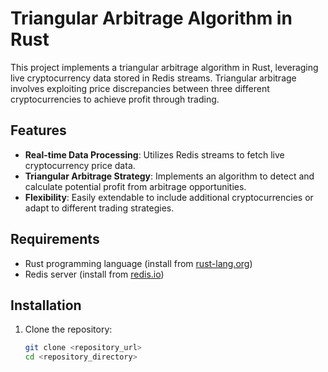 # Triangular Arbitrage Algorithm in Rust

This project implements a triangular arbitrage algorithm in Rust, leveraging live cryptocurrency data stored in Redis streams. Triangular arbitrage involves exploiting price discrepancies between three different cryptocurrencies to achieve profit through trading.

## Features

- **Real-time Data Processing**: Utilizes Redis streams to fetch live cryptocurrency price data.
- **Triangular Arbitrage Strategy**: Implements an algorithm to detect and calculate potential profit from arbitrage opportunities.
- **Flexibility**: Easily extendable to include additional cryptocurrencies or adapt to different trading strategies.

## Requirements

- Rust programming language (install from [rust-lang.org](https://www.rust-lang.org))
- Redis server (install from [redis.io](https://redis.io/download))

## Installation

1. Clone the repository:

   ```bash
   git clone <repository_url>
   cd <repository_directory>
